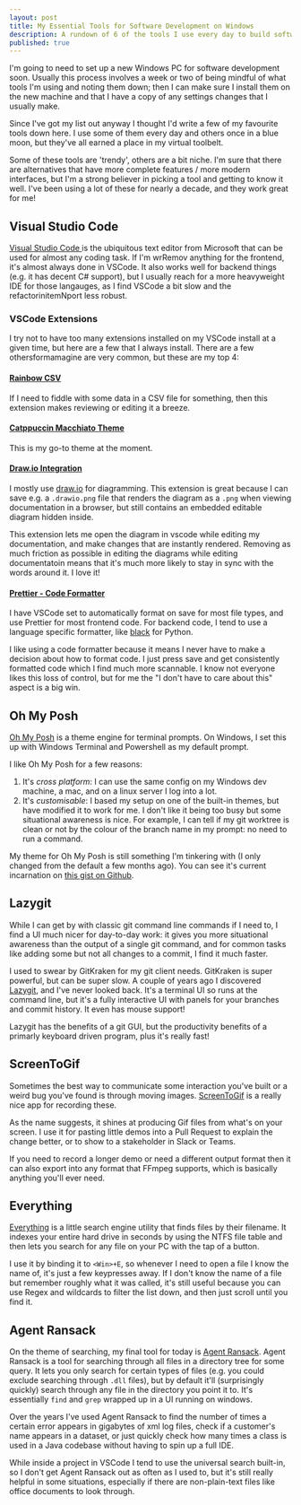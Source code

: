 ```yaml
---
layout: post
title: My Essential Tools for Software Development on Windows
description: A rundown of 6 of the tools I use every day to build software.
published: true
---
```


I'm going to need to set up a new Windows PC for software development soon.
Usually this process involves a week or two of being mindful of what tools I'm using and noting them down; then I can make sure I install them on the new machine and that I have a copy of any settings changes that I usually make. 

Since I've got my list out anyway I thought I'd write a few of my favourite tools down here.
I use some of them every day and others once in a blue moon, but they've all earned a place in my virtual toolbelt. 

Some of these tools are 'trendy', others are a bit niche. I'm sure that there are alternatives that have more complete features / more modern interfaces, but I'm a strong believer in picking a tool and getting to know it well. I've been using a lot of these for nearly a decade, and they work great for me!

## Visual Studio Code

[Visual Studio Code ](https://code.visualstudio.com/) is the ubiquitous text editor from Microsoft that can be used for almost any coding task.
If I'm wrRemov anything for the frontend, it's almost always done in VSCode.
It also works well for backend things (e.g. it has decent C# support), but I usually reach for a more heavyweight IDE for those langauges, as I find VSCode a bit slow and the refactorinitemNport less robust.

### VSCode Extensions

I try not to have too many extensions installed on my VSCode install at a given time, but here are a few that I always install. There are a few othersformamagine are very common, but these are my top 4:

#### [Rainbow CSV](https://marketplace.visualstudio.com/items?itemName=mechatroner.rainbow-csv)
If I need to fiddle with some data in a CSV file for something, then this extension makes reviewing or editing it a breeze.

#### [Catppuccin Macchiato Theme](https://marketplace.visualstudio.com/items?itemName=catppuccin.catppuccin-vsc)
This is my go-to theme at the moment.

#### [Draw.io Integration](https://marketplace.visualstudio.com/items?itemName=hediet.vscode-drawio)

I mostly use [draw.io](https://diagrams.net) for diagramming. This extension is great because I can save e.g. a `.drawio.png` file that renders the diagram as a `.png` when viewing documentation in a browser, but still contains an embedded editable diagram hidden inside. 

This extension lets me open the diagram in vscode while editing my documentation, and make changes that are instantly rendered. Removing as much friction as possible in editing the diagrams while editing documentatoin means that it's much more likely to stay in sync with the words around it. I love it!

#### [Prettier - Code Formatter](https://marketplace.visualstudio.com/items?itemName=esbenp.prettier-vscode)
I have VSCode set to automatically format on save for most file types, and use Prettier for most frontend code. For backend code, I tend to use a language specific formatter, like [black](https://marketplace.visualstudio.com/items?itemName=esbenp.prettier-vscode) for Python.

I like using a code formatter because it means I never have to make a decision about how to format code. I just press save and get consistently formatted code which I find much more scannable. I know not everyone likes this loss of control, but for me the "I don't have to care about this" aspect is a big win.

## Oh My Posh

[Oh My Posh](https://ohmyposh.dev/) is a theme engine for terminal prompts.
On Windows, I set this up with Windows Terminal and Powershell as my default prompt.

I like Oh My Posh for a few reasons:

1. It's _cross platform_: I can use the same config on my Windows dev machine, a mac, and on a linux server I log into a lot.
2. It's _customisable_: I based my setup on one of the built-in themes, but have modified it to work for me. I don't like it being too busy but some situational awareness is nice. For example, I can tell if my git worktree is clean or not by the colour of the branch name in my prompt: no need to run a command.

My theme for Oh My Posh is still something I'm tinkering with (I only changed from the default a few months ago). You can see it's current incarnation on [this gist on Github](https://gist.github.com/rbrunt/233b5b2d9772d3d5bc02d57900b806b0).


## Lazygit

While I can get by with classic git command line commands if I need to, I find a UI much nicer for day-to-day work: it gives you more situational awareness than the output of a single git command, and for common tasks like adding some but not all changes to a commit, I find it much faster.

I used to swear by GitKraken for my git client needs. GitKraken is super powerful, but can be super slow. A couple of years ago I discovered [Lazygit](https://github.com/jesseduffield/lazygit), and I've never looked back. It's a terminal UI so runs at the command line, but it's a fully interactive UI with panels for your branches and commit history. It even has mouse support!

Lazygit has the benefits of a git GUI, but the productivity benefits of a primarly keyboard driven program, plus it's really fast!


## ScreenToGif

Sometimes the best way to communicate some interaction you've built or a weird bug you've found is through moving images. [ScreenToGif](https://www.screentogif.com/) is a really nice app for recording these.

As the name suggests, it shines at producing Gif files from what's on your screen.
I use it for pasting little demos into a Pull Request to explain the change better, or to show to a stakeholder in Slack or Teams.

If you need to record a longer demo or need a different output format then it can also export into any format that FFmpeg supports, which is basically anything you'll ever need.


## Everything

[Everything](https://www.voidtools.com/) is a little search engine utility that finds files by their filename.
It indexes your entire hard drive in seconds by using the NTFS file table and then lets you search for any file on your PC with the tap of a button.

I use it by binding it to `<Win>+E`, so whenever I need to open a file I know the name of, it's just a few keypresses away.
If I don't know the name of a file but remember roughly what it was called, it's still useful because you can use Regex and wildcards to filter the list down, and then just scroll until you find it.

## Agent Ransack

On the theme of searching, my final tool for today is [Agent Ransack](https://www.mythicsoft.com/agentransack/).
Agent Ransack is a tool for searching through all files in a directory tree for some query. It lets you only search for certain types of files (e.g. you could exclude searching through `.dll` files), but by default it'll (surprisingly quickly) search through any file in the directory you point it to.
It's essentially `find` and `grep` wrapped up in a UI running on windows.

Over the years I've used Agent Ransack to find the number of times a certain error appears in gigabytes of xml log files, check if a customer's name appears in a dataset, or just quickly check how many times a class is used in a Java codebase without having to spin up a full IDE.


While inside a project in VSCode I tend to use the universal search built-in, so I don't get Agent Ransack out as often as I used to, but it's still really helpful in some situations, especially if there are non-plain-text files like office documents to look through.

